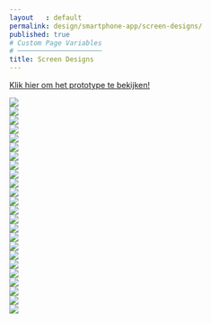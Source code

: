 ```yaml
---
layout   : default
permalink: design/smartphone-app/screen-designs/
published: true
# Custom Page Variables
# ─────────────────────
title: Screen Designs
---
```


<a href="https://xd.adobe.com/view/5ef4e0e9-4bd8-4e4c-6b6e-ea1cfc0c68dd-28c5/?hints=off" target="_blank">Klik hier om het prototype te bekijken!</a>

<div class="row">
    <div class="col-4 text-center"> 
        <img class="smartphone" src="{{ site.baseurl }}/assets/img/beginscherm_mobile.jpg">
    </div>
        <div class="col-4 text-center"> 
        <img class="smartphone" src="{{ site.baseurl }}/assets/img/menu_mobile.jpg">
    </div>
        <div class="col-4 text-center"> 
        <img class="smartphone" src="{{ site.baseurl }}/assets/img/tentoonstellingen_mobile.jpg">
    </div>
        <div class="col-4 text-center"> 
        <img class="smartphone" src="{{ site.baseurl }}/assets/img/mapje_mobile.jpg">
    </div>
        <div class="col-4 text-center"> 
        <img class="smartphone" src="{{ site.baseurl }}/assets/img/toevoegen1_mobile.jpg">
    </div>
        <div class="col-4 text-center"> 
        <img class="smartphone" src="{{ site.baseurl }}/assets/img/toegevoegd1_mobile.jpg">
    </div>
        <div class="col-4 text-center"> 
        <img class="smartphone" src="{{ site.baseurl }}/assets/img/mapje_mobile.jpg">
    </div>
        <div class="col-4 text-center"> 
        <img class="smartphone" src="{{ site.baseurl }}/assets/img/toevoegen2_mobile.jpg">
    </div>
        <div class="col-4 text-center"> 
        <img class="smartphone" src="{{ site.baseurl }}/assets/img/toegevoegd2_mobile.jpg">
    </div>
        <div class="col-4 text-center"> 
        <img class="smartphone" src="{{ site.baseurl }}/assets/img/menu_mobile.jpg">
    </div>
        <div class="col-4 text-center"> 
        <img class="smartphone" src="{{ site.baseurl }}/assets/img/bibliotheek_mobile.jpg">
    </div>
        <div class="col-4 text-center"> 
        <img class="smartphone" src="{{ site.baseurl }}/assets/img/kunstwerk1_mobile.jpg">
    </div>
        <div class="col-4 text-center"> 
        <img class="smartphone" src="{{ site.baseurl }}/assets/img/afbeelding1_mobile.jpg">
    </div>
        <div class="col-4 text-center"> 
        <img class="smartphone" src="{{ site.baseurl }}/assets/img/kunstwerk2_mobile.jpg">
    </div>
        <div class="col-4 text-center"> 
        <img class="smartphone" src="{{ site.baseurl }}/assets/img/afbeelding2_mobile.jpg">
    </div>
        <div class="col-4 text-center"> 
        <img class="smartphone" src="{{ site.baseurl }}/assets/img/kunstwerk3_mobile.jpg">
    </div>
        <div class="col-4 text-center"> 
        <img class="smartphone" src="{{ site.baseurl }}/assets/img/afbeelding3_mobile.jpg">
    </div>
        <div class="col-4 text-center"> 
        <img class="smartphone" src="{{ site.baseurl }}/assets/img/kunstwerk4_mobile.jpg">
    </div>
        <div class="col-4 text-center"> 
        <img class="smartphone" src="{{ site.baseurl }}/assets/img/afbeelding4_mobile.jpg">
    </div>
        <div class="col-4 text-center"> 
        <img class="smartphone" src="{{ site.baseurl }}/assets/img/menu_mobile.jpg">
    </div>
        <div class="col-4 text-center"> 
        <img class="smartphone" src="{{ site.baseurl }}/assets/img/instellingen_mobile.jpg">
    </div>
        <div class="col-4 text-center"> 
        <img class="smartphone" src="{{ site.baseurl }}/assets/img/meldingen_mobile.jpg">
    </div>
        <div class="col-4 text-center"> 
        <img class="smartphone" src="{{ site.baseurl }}/assets/img/menu_mobile.jpg">
    </div>
        <div class="col-4 text-center"> 
        <img class="smartphone" src="{{ site.baseurl }}/assets/img/info_mobile.jpg">
    </div>
</div>